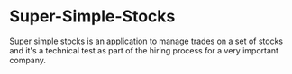 # Super-Simple-Stocks
Super simple stocks is an application to manage trades on a set of stocks and it's a technical test as part of 
the hiring process for a very important company.
